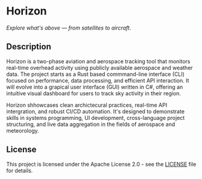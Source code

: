 # Horizon
*Explore what's above — from satellites to aircraft*.

## Description
Horizon is a two-phase aviation and aerospace tracking tool that monitors real-time overhead activity using publicly available aerospace and weather data.
The project starts as a Rust based commmand-line interface (CLI) focused on performance, data processing, and efficient API interaction. It will 
evolve into a grapical user interface (GUI) written in C#, offering an intuitive visual dashboard for users to track sky activity in their region.

Horizon shhowcases clean archictecural practices, real-time API intergration, and robust CI/CD automation. It's designed to demonstrate skills in systems
programming, UI development, cross-language project structuring, and live data aggregation in the fields of aerospace and meteorology.


## License

This project is licensed under the Apache License 2.0 - see the [LICENSE](LICENSE) file for details.
